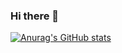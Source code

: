 ### Hi there 👋
[![Anurag's GitHub stats](https://github-readme-stats.vercel.app/api?username=anuraghazra&theme=dracula)](https://github.com/anuraghazra/github-readme-stats)
<!--
**Abazzi/Abazzi** is a ✨ _special_ ✨ repository because its `README.md` (this file) appears on your GitHub profile.

Here are some ideas to get you started:

- 🔭 I’m currently working on ...
- 🌱 I’m currently learning ...
- 👯 I’m looking to collaborate on ...
- 🤔 I’m looking for help with ...
- 💬 Ask me about ...
- 📫 How to reach me: ...
- 😄 Pronouns: ...
- ⚡ Fun fact: ...
-->
